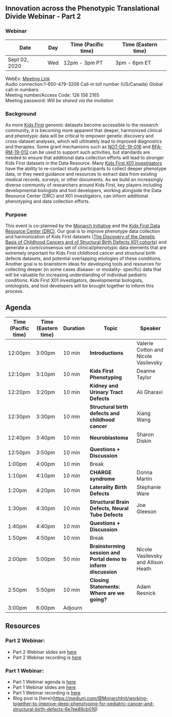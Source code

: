 
## Innovation across the Phenotypic Translational Divide Webinar - Part 2

### Webinar 

Date | Day | Time (Pacific time) | Time (Eastern time)
-- | -- | -- | --
Sept 02, 2020 | Wed | 12pm - 3pm PT | 3pm - 6pm ET 

WebEx:
[Meeting Link](https://nih.webex.com/nih/j.php?MTID=mc9202b256efc27b891c87e49a0c15bfc)  
Audio connection:1-650-479-3208  Call-in toll number (US/Canada) Global call-in numbers  
Meeting number/Access Code: 126 156 2165  
Meeting password: _Will be shared via the invitation_  

### Background

As more [Kids First](https://kidsfirstdrc.org/) genomic datasets become accessible to the research community, it is becoming more apparent that deeper, harmonized clinical and phenotypic data will be critical to empower genetic discovery and cross-dataset analyses, which will ultimately lead to improved diagnostics and therapies. 
Some grant mechanisms such as [NOT-DE-19-016](https://grants.nih.gov/grants/guide/notice-files/NOT-DE-19-016.html) and [RFA-RM-19-012](https://grants.nih.gov/grants/guide/rfa-files/RFA-RM-19-012.html) can be used to support such activities, but standards are needed to ensure that additional data collection efforts will lead to stronger Kids First datasets in the Data Resource. Many [Kids First X01 investigators](https://commonfund.nih.gov/kidsfirst/x01projects) have the ability to re-contact study participants to collect deeper phenotype data, or they need guidance and resources to extract data from existing medical records, surveys, or other documents. As we build an increasingly diverse community of researchers around Kids First, key players including developmental biologists and tool developers, working alongside the Data Resource Center (DRC) and X01 investigators, can inform additional phenotyping and data collection efforts. 

### Purpose

This event is co-planned by the [Monarch Initiative](https://monarchinitiative.org/) and the [Kids First Data Resource Center (DRC)](https://kidsfirstdrc.org/). Our goal is to improve phenotype data collection and harmonization of Kids First datasets ([The Discovery of the Genetic Basis of Childhood Cancers and of Structural Birth Defects X01 cohorts](https://commonfund.nih.gov/kidsfirst/x01projects)) and generate a core/consensus set of clinical/phenotypic data elements that are extremely important for Kids First childhood cancer and structural birth defects datasets, and potential overlapping etiologies of these conditions. Another goal is to brainstorm ideas for developing tools and resources for collecting deeper (in some cases disease- or modality- specific) data that will be valuable for increasing understanding of individual pediatric conditions. Kids First X01 investigators, developmental biologists, ontologists, and tool developers will be brought together to inform this process.  

## Agenda

Time (Pacific time) | Time (Eastern time) | Duration |  Topic | Speaker
-- | -- | -- | -- | --
12:00pm | 3:00pm | 10 min | **Introductions** | Valerie Cotton and Nicole Vasilevsky
12:10pm | 3:10pm | 10 min | **Kids First Phenotyping** | Deanne Taylor
12:20pm | 3:20pm | 10 min | **Kidney and Urinary Tract Defects** | Ali Gharavi
12:30pm | 3:30pm | 10 min | **Structural birth defects and childhood cancer** | Xiang Wang
12:40pm | 3:40pm | 10 min | **Neuroblastoma** | Sharon Diskin 
12:50pm | 3:50pm | 10 min | **Questions + Discussion**
1:00pm | 4:00pm | 10 min | Break 
1:10pm | 4:10pm | 10 min | **CHARGE syndrome** | Donna Martin
1:20pm | 4:20pm | 10 min | **Laterality Birth Defects** | Stephanie Ware
1:30pm | 4:30pm | 10 min | **Structural Brain Defects, Neural Tube Defects** | Joe Gleeson
1:40pm | 4:40pm | 10 min | **Questions + Discussion**
1:50pm | 4:50pm | 10 min | Break
2:00pm | 5:00pm | 50 min | **Brainstorming session and Portal demo to inform discussion** | Nicole Vasilevsky and Allison Heath
2:50pm | 5:50pm | 10 min | **Closing Statements: Where are we going?** | Adam Resnick
3:00pm | 6:00pm | Adjourn

## Resources

### Part 2 Webinar:

- Part 2 Webinar slides are [here](https://docs.google.com/presentation/d/1xp7swTPp_-Vv6t1zrDnT0z1G4frLfO4wYD-uBnioJvs/edit#slide=id.p1)
- Part 2 Webinar recording is [here](https://nih.webex.com/recordingservice/sites/nih/recording/play/5ed56b20dd2446a4ab649431096ec2da)

### Part 1 Webinar:

- Part 1 Webinar agenda is [here](https://monarch-initiative.github.io/phenomics/pages/clin-phen-webinar.html)
- Part 1 Webinar slides are [here](https://docs.google.com/presentation/d/1rJh6IQcVoPbSHOzZpxq7rC4qkU-VDx4d9XMu0F0udYI/edit#slide=id.p)  
- Part 1 Webinar recording is [here](https://www.youtube.com/watch?v=qaJQdb4JKfU&amp=&feature=youtu.be)
- Blog post is [here}(https://medium.com/@MonarchInit/working-together-to-improve-deep-phenotyping-for-pediatric-cancer-and-structural-birth-defects-6e7ee89cb016)






